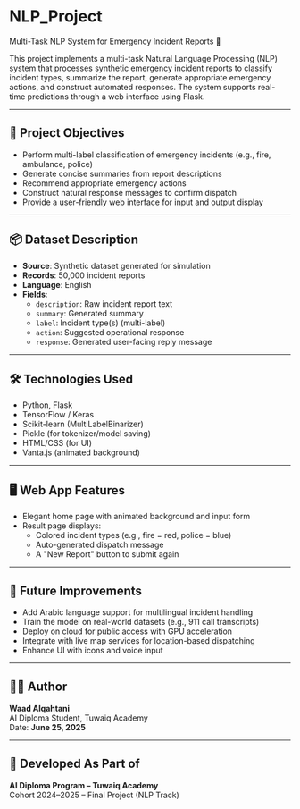 
# NLP_Project

Multi-Task NLP System for Emergency Incident Reports 🚨

This project implements a multi-task Natural Language Processing (NLP) system that processes synthetic emergency incident reports to classify incident types, summarize the report, generate appropriate emergency actions, and construct automated responses. The system supports real-time predictions through a web interface using Flask.

---

## 🧠 Project Objectives

- Perform multi-label classification of emergency incidents (e.g., fire, ambulance, police)
- Generate concise summaries from report descriptions
- Recommend appropriate emergency actions
- Construct natural response messages to confirm dispatch
- Provide a user-friendly web interface for input and output display

---

## 📦 Dataset Description

- **Source**: Synthetic dataset generated for simulation
- **Records**: 50,000 incident reports
- **Language**: English
- **Fields**:
  - `description`: Raw incident report text
  - `summary`: Generated summary
  - `label`: Incident type(s) (multi-label)
  - `action`: Suggested operational response
  - `response`: Generated user-facing reply message

---

## 🛠️ Technologies Used

- Python, Flask
- TensorFlow / Keras
- Scikit-learn (MultiLabelBinarizer)
- Pickle (for tokenizer/model saving)
- HTML/CSS (for UI)
- Vanta.js (animated background)

---

## 🖥️ Web App Features

- Elegant home page with animated background and input form
- Result page displays:
  - Colored incident types (e.g., fire = red, police = blue)
  - Auto-generated dispatch message
  - A "New Report" button to submit again

---

## 🧩 Future Improvements

- Add Arabic language support for multilingual incident handling
- Train the model on real-world datasets (e.g., 911 call transcripts)
- Deploy on cloud for public access with GPU acceleration
- Integrate with live map services for location-based dispatching
- Enhance UI with icons and voice input

---

## 👩‍💻 Author

**Waad Alqahtani**  
AI Diploma Student, Tuwaiq Academy  
Date: **June 25, 2025**

---

## 🏫 Developed As Part of

**AI Diploma Program – Tuwaiq Academy**  
Cohort 2024–2025 – Final Project (NLP Track)
